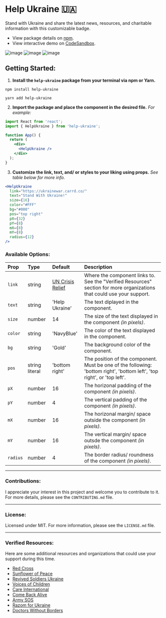 # Help Ukraine 🇺🇦

Stand with Ukraine and share the latest news, resources, and charitable information with this customizable badge.

- View package details on [npm](https://www.npmjs.com/package/help-ukraine).
- View interactive demo on [CodeSandbox](https://codesandbox.io/s/er20l6).

![image](https://img.shields.io/badge/React-333333?style=for-the-badge&logo=react&logoColor=61DAFB)
![image](https://img.shields.io/badge/TypeScript-007ACC?style=for-the-badge&logo=typescript&logoColor=white)
![image](https://img.shields.io/badge/prettier-1A2C34?style=for-the-badge&logo=prettier&logoColor=F7BA3E)

## Getting Started:

1. **Install the `help-ukraine` package from your terminal via npm or Yarn.**

```
npm install help-ukraine
```

```
yarn add help-ukraine
```

2. **Import the package and place the component in the desired file.** _For example:_

```jsx
import React from 'react';
import { HelpUkraine } from 'help-ukraine';

function App() {
  return (
    <div>
      <HelpUkraine />
    </div>
  );
}
```

3. **Customize the link, text, and/ or styles to your liking using props.** _See table below for more info._

```jsx
<HelpUkraine
  link="https://ukrainewar.carrd.co/"
  text="Stand With Ukraine!"
  size={16}
  color="#FFF"
  bg="#000"
  pos="top right"
  pX={32}
  pY={8}
  mX={8}
  mY={8}
  radius={12}
/>
```

### Available Options:

| Prop     | Type           | Default                                                        | Description                                                                                                             |
| :------- | :------------- | :------------------------------------------------------------- | :---------------------------------------------------------------------------------------------------------------------- |
| `link`   | string         | [UN Crisis Relief](https://crisisrelief.un.org/ukraine-crisis) | Where the component links to. See the "Verified Resources" section for more organizations that could use your support.                                                                                           |
| `text`   | string         | 'Help Ukraine'                                                 | The text diplayed in the component.                                                                                     |
| `size`   | number         | 14                                                             | The size of the text displayed in the component _(in pixels)_.                                                          |
| `color`  | string         | 'NavyBlue'                                                     | The color of the text displayed in the component.                                                                       |
| `bg`     | string         | 'Gold'                                                         | The background color of the component.                                                                                  |
| `pos`    | string literal | 'bottom right'                                                 | The position of the component. Must be one of the following: 'bottom right', 'bottom left', 'top right', or 'top left'. |
| `pX`     | number         | 16                                                             | The horizonal padding of the component _(in pixels)_.                                                                   |
| `pY`     | number         | 4                                                              | The vertical padding of the component _(in pixels)_.                                                                    |
| `mX`     | number         | 16                                                             | The horizonal margin/ space outside the component _(in pixels)_.                                                        |
| `mY`     | number         | 16                                                             | The vertical margin/ space outsde the component _(in pixels)_.                                                          |
| `radius` | number         | 4                                                              | The border radius/ roundness of the component _(in pixels)_.                                                            |

---

### Contributions:

I appreciate your interest in this project and welcome you to contribute to it. For more details, please see the `CONTRIBUTING.md` file.

---

### License:

Licensed under MIT. For more information, please see the `LICENSE.md` file.

---

### Verified Resources:

Here are some additional resources and organizations that could use your support during this time. 

- [Red Cross](https://www.icrc.org/en/where-we-work/europe-central-asia/ukraine)
- [Sunflower of Peace](https://www.sunflowerofpeace.com/)
- [Revived Soldiers Ukraine](https://www.rsukraine.org/)
- [Voices of Children](https://voices.org.ua/)
- [Care International](https://www.care.org/)
- [Come Back Alive](https://savelife.in.ua/donate/)
- [Army SOS](https://armysos.com.ua/)
- [Razom for Ukraine](https://razomforukraine.org/)
- [Doctors Without Borders](https://www.doctorswithoutborders.org/what-we-do/news-stories/news/msf-assesses-response-ukraine-conflict-escalates)
